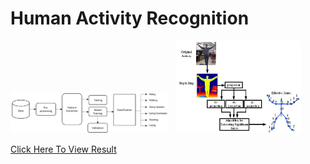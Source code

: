 # Human Activity Recognition

  <p float="left">
  <img src="HAR1.png" width="50%" height="40%"/>
    &nbsp;
  <img src="HAR2.jpg" width="40%" />
</p>

<a href="https://github.com/githubpusp/HAR/blob/ada795e34629a7bf0c6dba3bbb3e09f4e93614c4/HAR_final_code%20(1).ipynb"> Click Here To View Result</a>
